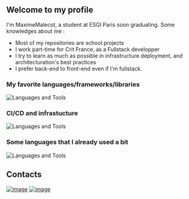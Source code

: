 ## Welcome to my profile

I'm MaximeMalecot, a student at ESGI Paris soon graduating. 
Some knowledges about me :
- Most of my repositories are school projects
- I work part-time for Crit France, as a Fullstack developper
- I try to learn as much as possible in infrastructure deployment, and architecturation's best practices
- I prefer back-end to front-end even if I'm fullstack.

 ### My favorite languages/frameworks/libraries

![Languages and Tools](https://skillicons.dev/icons?i=react,nodejs,symfony,js,php,html,css)

### CI/CD and infrastucture

![Languages and Tools](https://skillicons.dev/icons?i=docker,github,aws,gcp,vercel,k8s)

### Some languages that I already used a bit

![Languages and Tools](https://skillicons.dev/icons?i=next,nest,ts,go,java)

## Contacts 
[![image](https://img.shields.io/badge/Gmail-D14836?style=for-the-badge&logo=gmail&logoColor=white)](mailto:92maximemalecot@gmail.com)
[![image](https://img.shields.io/badge/LinkedIn-0077B5?style=for-the-badge&logo=linkedin&logoColor=white)](https://www.linkedin.com/in/maxime-malecot-44759b1a1)
<br>
